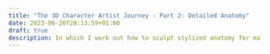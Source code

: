 ```yaml
---
title: "The 3D Character Artist Journey - Part 2: Detailed Anatomy"
date: 2023-06-26T20:13:59+01:00
draft: true
description: In which I work out how to sculpt stylized anatomy for male characters. Also, hands.
---
```


